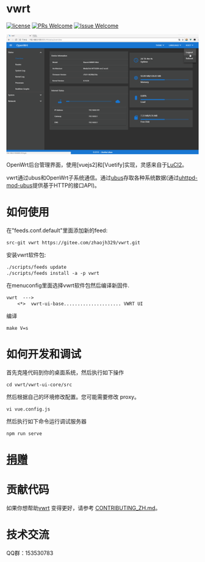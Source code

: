# vwrt

[1]: https://img.shields.io/badge/license-MIT-brightgreen.svg?style=plastic
[2]: /LICENSE
[3]: https://img.shields.io/badge/PRs-welcome-brightgreen.svg?style=plastic
[4]: https://github.com/zhaojh329/vwrt/pulls
[5]: https://img.shields.io/badge/Issues-welcome-brightgreen.svg?style=plastic
[6]: https://github.com/zhaojh329/vwrt/issues/new

[![license][1]][2]
[![PRs Welcome][3]][4]
[![Issue Welcome][5]][6]

[vue.js]: https://github.com/vuejs/vue
[iview]: https://github.com/iview/iview
[LuCI2]: https://git.openwrt.org/?p=project/luci2/ui.git
[ubus]: https://wiki.openwrt.org/doc/techref/ubus
[uhttpd-mod-ubus]: https://wiki.openwrt.org/doc/techref/ubus#access_to_ubus_over_http

![](/screen-be6656a.gif)

OpenWrt后台管理界面，使用[vuejs2]和[Vuetify]实现，灵感来自于[LuCI2]。

vwrt通过ubus和OpenWrt子系统通信。通过[ubus]存取各种系统数据(通过[uhttpd-mod-ubus]提供基于HTTP的接口API)。


# 如何使用
在"feeds.conf.default"里面添加新的feed:
    
    src-git vwrt https://gitee.com/zhaojh329/vwrt.git

安装vwrt软件包:
    
    ./scripts/feeds update
    ./scripts/feeds install -a -p vwrt

在menuconfig里面选择vwrt软件包然后编译新固件.

    vwrt  --->
        <*>  vwrt-ui-base..................... VWRT UI

编译

    make V=s

# 如何开发和调试
首先克隆代码到你的桌面系统，然后执行如下操作

	cd vwrt/vwrt-ui-core/src

然后根据自己的环境修改配置。您可能需要修改 proxy。

	vi vue.config.js

然后执行如下命令运行调试服务器

	npm run serve

# [捐赠](https://gitee.com/zhaojh329/vwrt#project-donate-overview)

# 贡献代码
如果你想帮助[vwrt](https://github.com/zhaojh329/vwrt) 变得更好，请参考
[CONTRIBUTING_ZH.md](https://github.com/zhaojh329/vwrt/blob/master/CONTRIBUTING_ZH.md)。

# 技术交流
QQ群：153530783
